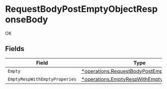 # RequestBodyPostEmptyObjectResponseBody

OK


## Fields

| Field                                                                                                     | Type                                                                                                      | Required                                                                                                  | Description                                                                                               |
| --------------------------------------------------------------------------------------------------------- | --------------------------------------------------------------------------------------------------------- | --------------------------------------------------------------------------------------------------------- | --------------------------------------------------------------------------------------------------------- |
| `Empty`                                                                                                   | [*operations.RequestBodyPostEmptyObjectEmpty](../../models/operations/requestbodypostemptyobjectempty.md) | :heavy_minus_sign:                                                                                        | N/A                                                                                                       |
| `EmptyRespWithEmptyProperies`                                                                             | [*operations.EmptyRespWithEmptyProperies](../../models/operations/emptyrespwithemptyproperies.md)         | :heavy_minus_sign:                                                                                        | N/A                                                                                                       |